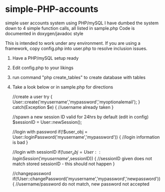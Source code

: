 simple-PHP-accounts
===================

simple user accounts system using PHP/mySQL
I have dumbed the system down to 4 simple function calls, all listed in sample.php
Code is documented in doxygen/javadoc style

This is intended to work under any environment. If you are using a framework, copy config.php into user.php to resolve inclusion issues.

1. Have a PHP/mySQL setup ready
2. Edit config.php to your likings
3. run command "php create_tables" to create database with tables
4. Take a look below or in sample.php for directions

    //create a user
    try {
        User::create('myusername','mypassword','myoptionalemail');
    } catch(Exception $e) {
    //username already taken
    }
    
    //spawn a new session ID valid for 24hrs by default (edit in config)
    $sessionID = User::newSession();
    
    //login with password
    if(!$user_obj = User::loginPassword('myusername','mypassword')) {
    //login information is bad
    }
    
    //login with sessionID
    if(!$user_obj = User::loginSession('myusername',$sessionID)) {
    //sessionID given does not match stored sessionID - this should not happen
    }
    
    //changepassword
    if(!User::changePassword('myusername','mypassword','newpassword')) {
    //username/password do not match, new password not accepted
    
